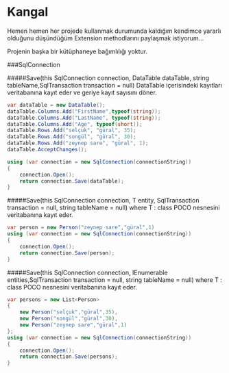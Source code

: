 # Kangal

Hemen hemen her projede kullanmak durumunda kaldığım kendimce yararlı olduğunu düşündüğüm Extension methodlarını paylaşmak istiyorum...

Projenin başka bir kütüphaneye bağımlılığı yoktur.

###SqlConnection

#####Save(this SqlConnection connection, DataTable dataTable, string tableName,SqlTransaction transaction = null)
DataTable içerisindeki kayıtları veritabanına kayıt eder ve geriye kayıt sayısını döner.
```csharp
var dataTable = new DataTable();
dataTable.Columns.Add("FirstName",typeof(string));
dataTable.Columns.Add("LastName", typeof(string));
dataTable.Columns.Add("Age", typeof(short));
dataTable.Rows.Add("selçuk", "güral", 35);
dataTable.Rows.Add("songül", "güral", 30);
dataTable.Rows.Add("zeynep sare", "güral", 1);
dataTable.AcceptChanges();

using (var connection = new SqlConnection(connectionString))
{
    connection.Open();
    return connection.Save(dataTable);
}
```

#####Save<T>(this SqlConnection connection, T entity, SqlTransaction transaction = null, string tableName = null) where T : class
POCO nesnesini veritabanına kayıt eder.
```csharp
var person = new Person("zeynep sare","güral",1)
using (var connection = new SqlConnection(connectionString))
{
    connection.Open();
    return connection.Save(person);
}
```

#####Save<T>(this SqlConnection connection, IEnumerable<T> entities,SqlTransaction transaction = null, string tableName = null) where T : class
POCO nesnesini veritabanına kayıt eder.
```csharp
var persons = new List<Person>
{
    new Person("selçuk","güral",35),
    new Person("songül","güral",30),
    new Person("zeynep sare","güral",1)
};
using (var connection = new SqlConnection(connectionString))
{
    connection.Open();
    return connection.Save(persons);
}
```
